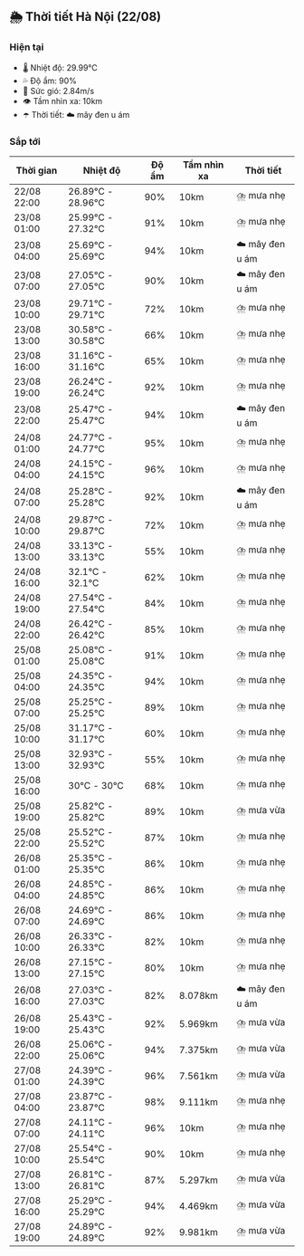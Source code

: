 ## 🌦️ Thời tiết Hà Nội (22/08)

### Hiện tại

- 🌡️ Nhiệt độ: 29.99℃
- 💦 Độ ẩm: 90%
- 💨 Sức gió: 2.84m/s
- 👁️ Tầm nhìn xa: 10km
- ☂️ Thời tiết: ☁️ mây đen u ám

### Sắp tới

| Thời gian | Nhiệt độ | Độ ẩm | Tầm nhìn xa | Thời tiết |
| --- | --- | --- | --- | --- |
| 22/08 22:00 | 26.89℃ - 28.96℃ | 90% | 10km | ⛈️ mưa nhẹ |
| 23/08 01:00 | 25.99℃ - 27.32℃ | 91% | 10km | ⛈️ mưa nhẹ |
| 23/08 04:00 | 25.69℃ - 25.69℃ | 94% | 10km | ☁️ mây đen u ám |
| 23/08 07:00 | 27.05℃ - 27.05℃ | 90% | 10km | ☁️ mây đen u ám |
| 23/08 10:00 | 29.71℃ - 29.71℃ | 72% | 10km | ⛈️ mưa nhẹ |
| 23/08 13:00 | 30.58℃ - 30.58℃ | 66% | 10km | ⛈️ mưa nhẹ |
| 23/08 16:00 | 31.16℃ - 31.16℃ | 65% | 10km | ⛈️ mưa nhẹ |
| 23/08 19:00 | 26.24℃ - 26.24℃ | 92% | 10km | ⛈️ mưa nhẹ |
| 23/08 22:00 | 25.47℃ - 25.47℃ | 94% | 10km | ☁️ mây đen u ám |
| 24/08 01:00 | 24.77℃ - 24.77℃ | 95% | 10km | ⛈️ mưa nhẹ |
| 24/08 04:00 | 24.15℃ - 24.15℃ | 96% | 10km | ⛈️ mưa nhẹ |
| 24/08 07:00 | 25.28℃ - 25.28℃ | 92% | 10km | ☁️ mây đen u ám |
| 24/08 10:00 | 29.87℃ - 29.87℃ | 72% | 10km | ⛈️ mưa nhẹ |
| 24/08 13:00 | 33.13℃ - 33.13℃ | 55% | 10km | ⛈️ mưa nhẹ |
| 24/08 16:00 | 32.1℃ - 32.1℃ | 62% | 10km | ⛈️ mưa nhẹ |
| 24/08 19:00 | 27.54℃ - 27.54℃ | 84% | 10km | ⛈️ mưa nhẹ |
| 24/08 22:00 | 26.42℃ - 26.42℃ | 85% | 10km | ⛈️ mưa nhẹ |
| 25/08 01:00 | 25.08℃ - 25.08℃ | 91% | 10km | ⛈️ mưa nhẹ |
| 25/08 04:00 | 24.35℃ - 24.35℃ | 94% | 10km | ⛈️ mưa nhẹ |
| 25/08 07:00 | 25.25℃ - 25.25℃ | 89% | 10km | ⛈️ mưa nhẹ |
| 25/08 10:00 | 31.17℃ - 31.17℃ | 60% | 10km | ⛈️ mưa nhẹ |
| 25/08 13:00 | 32.93℃ - 32.93℃ | 55% | 10km | ⛈️ mưa nhẹ |
| 25/08 16:00 | 30℃ - 30℃ | 68% | 10km | ⛈️ mưa nhẹ |
| 25/08 19:00 | 25.82℃ - 25.82℃ | 89% | 10km | ⛈️ mưa vừa |
| 25/08 22:00 | 25.52℃ - 25.52℃ | 87% | 10km | ⛈️ mưa nhẹ |
| 26/08 01:00 | 25.35℃ - 25.35℃ | 86% | 10km | ⛈️ mưa nhẹ |
| 26/08 04:00 | 24.85℃ - 24.85℃ | 86% | 10km | ⛈️ mưa nhẹ |
| 26/08 07:00 | 24.69℃ - 24.69℃ | 86% | 10km | ⛈️ mưa nhẹ |
| 26/08 10:00 | 26.33℃ - 26.33℃ | 82% | 10km | ⛈️ mưa nhẹ |
| 26/08 13:00 | 27.15℃ - 27.15℃ | 80% | 10km | ⛈️ mưa nhẹ |
| 26/08 16:00 | 27.03℃ - 27.03℃ | 82% | 8.078km | ☁️ mây đen u ám |
| 26/08 19:00 | 25.43℃ - 25.43℃ | 92% | 5.969km | ⛈️ mưa vừa |
| 26/08 22:00 | 25.06℃ - 25.06℃ | 94% | 7.375km | ⛈️ mưa vừa |
| 27/08 01:00 | 24.39℃ - 24.39℃ | 96% | 7.561km | ⛈️ mưa vừa |
| 27/08 04:00 | 23.87℃ - 23.87℃ | 98% | 9.111km | ⛈️ mưa nhẹ |
| 27/08 07:00 | 24.11℃ - 24.11℃ | 96% | 10km | ⛈️ mưa nhẹ |
| 27/08 10:00 | 25.54℃ - 25.54℃ | 90% | 10km | ⛈️ mưa nhẹ |
| 27/08 13:00 | 26.81℃ - 26.81℃ | 87% | 5.297km | ⛈️ mưa vừa |
| 27/08 16:00 | 25.29℃ - 25.29℃ | 94% | 4.469km | ⛈️ mưa vừa |
| 27/08 19:00 | 24.89℃ - 24.89℃ | 92% | 9.981km | ⛈️ mưa vừa |
